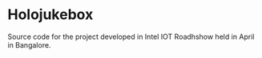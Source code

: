 # Holojukebox
Source code for the project developed in Intel IOT Roadhshow held in April in Bangalore. 
